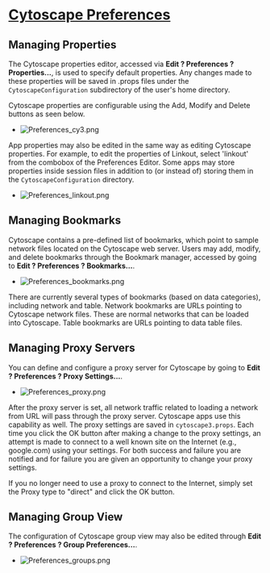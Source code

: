 [Cytoscape Preferences](http://wiki.cytoscape.org/Cytoscape_3/UserManual/Cytoscape_3/UserManual/Preferences)
============================================================================================================

Managing Properties
-------------------

The Cytoscape properties editor, accessed via **Edit ? Preferences ?
Properties...**, is used to specify default properties. Any changes made
to these properties will be saved in .props files under the
`CytoscapeConfiguration` subdirectory of the user's home directory.

Cytoscape properties are configurable using the Add, Modify and Delete
buttons as seen below.

-   ![Preferences\_cy3.png](http://wiki.cytoscape.org//Cytoscape_3/UserManual/Preferences?action=AttachFile&do=get&target=Preferences_cy3.png)

App properties may also be edited in the same way as editing Cytoscape
properties. For example, to edit the properties of Linkout, select
'linkout' from the combobox of the Preferences Editor. Some apps may
store properties inside session files in addition to (or instead of)
storing them in the `CytoscapeConfiguration` directory.

-   ![Preferences\_linkout.png](http://wiki.cytoscape.org//Cytoscape_3/UserManual/Preferences?action=AttachFile&do=get&target=Preferences_linkout.png)

Managing Bookmarks
------------------

Cytoscape contains a pre-defined list of bookmarks, which point to
sample network files located on the Cytoscape web server. Users may add,
modify, and delete bookmarks through the Bookmark manager, accessed by
going to **Edit ? Preferences ? Bookmarks...**.

-   ![Preferences\_bookmarks.png](http://wiki.cytoscape.org//Cytoscape_3/UserManual/Preferences?action=AttachFile&do=get&target=Preferences_bookmarks.png)

There are currently several types of bookmarks (based on data
categories), including network and table. Network bookmarks are URLs
pointing to Cytoscape network files. These are normal networks that can
be loaded into Cytoscape. Table bookmarks are URLs pointing to data
table files.

Managing Proxy Servers
----------------------

You can define and configure a proxy server for Cytoscape by going to
**Edit ? Preferences ? Proxy Settings...**.

-   ![Preferences\_proxy.png](http://wiki.cytoscape.org//Cytoscape_3/UserManual/Preferences?action=AttachFile&do=get&target=Preferences_proxy.png)

After the proxy server is set, all network traffic related to loading a
network from URL will pass through the proxy server. Cytoscape apps use
this capability as well. The proxy settings are saved in
`cytoscape3.props`. Each time you click the OK button after making a
change to the proxy settings, an attempt is made to connect to a well
known site on the Internet (e.g., google.com) using your settings. For
both success and failure you are notified and for failure you are given
an opportunity to change your proxy settings.

If you no longer need to use a proxy to connect to the Internet, simply
set the Proxy type to "direct" and click the OK button.

Managing Group View
-------------------

The configuration of Cytoscape group view may also be edited through
**Edit ? Preferences ? Group Preferences...**.

-   ![Preferences\_groups.png](http://wiki.cytoscape.org//Cytoscape_3/UserManual/Preferences?action=AttachFile&do=get&target=Preferences_groups.png)
